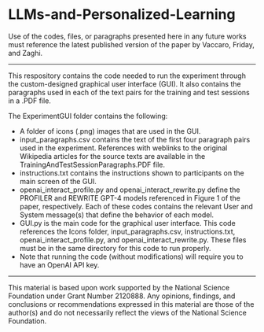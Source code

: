 # LLMs-and-Personalized-Learning

Use of the codes, files, or paragraphs presented here in any future works must reference the latest published version of the paper by Vaccaro, Friday, and Zaghi.

------
This respository contains the code needed to run the experiment through the custom-designed graphical user interface (GUI). It also contains the paragraphs used in each of the text pairs for the training and test sessions in a .PDF file.

The ExperimentGUI folder contains the following:
- A folder of icons (.png) images that are used in the GUI.
- input_paragraphs.csv contains the text of the first four paragraph pairs used in the experiment. References with weblinks to the original Wikipedia articles for the source texts are available in the TrainingAndTestSessionParagraphs.PDF file.
- instructions.txt contains the instructions shown to participants on the main screen of the GUI.
- openai_interact_profile.py and openai_interact_rewrite.py define the PROFILER and REWRITE GPT-4 models referenced in Figure 1 of the paper, respectively. Each of these codes contains the relevant User and System message(s) that define the behavior of each model.
- GUI.py is the main code for the graphical user interface. This code references the Icons folder, input_paragraphs.csv, instructions.txt, openai_interact_profile.py, and openai_interact_rewrite.py. These files must be in the same directory for this code to run properly.
- Note that running the code (without modifications) will require you to have an OpenAI API key.

------
This material is based upon work supported by the National Science Foundation under Grant Number 2120888. Any opinions, findings, and conclusions or recommendations expressed in this material are those of the author(s) and do not necessarily reflect the views of the National Science Foundation.

